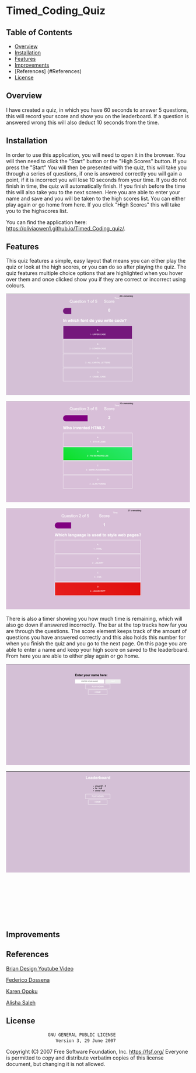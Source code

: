 # Timed_Coding_Quiz

## Table of Contents

* [Overview](#Overview)
* [Installation](#Installation)
* [Features](#Features)
* [Improvements](#Improvements)
* [References] (#References)
* [License](#license)


## Overview
I have created a quiz, in which you have 60 seconds to answer 5 questions, this will record your score and show you on the leaderboard. If a question is answered wrong this will also deduct 10 seconds from the time.

## Installation
In order to use this application, you will need to open it in the browser. You will then need to click the "Start" button or the "High Scores" button.
If you press the "Start" You will then be presented with the quiz, this will take you through a series of questions, if one is answered correctly you will gain a point, if it is incorrect you will lose 10 seconds from your time. If you do not finish in time, the quiz will automatically finish. If you finish before the time this will also take you to the next screen. Here you are able to enter your name and save and you will be taken to the high scores list. You can either play again or go home from here.
If you click "High Scores" this will take you to the highscores list.

You can find the application here:  https://oliviaowen1.github.io/Timed_Coding_quiz/.

## Features
This quiz features a simple, easy layout that means you can either play the quiz or look at the high scores, or you can do so after playing the quiz. The quiz features multiple choice options that are highlighted when you hover over them and once clicked show you if they are correct or incorrect using colours. 


![Multiple Choice with hover](https://raw.githubusercontent.com/oliviaowen1/Timed_Coding_Quiz/main/Assets/Screenshot%202021-01-10%20at%2022.44.23.png)



![Multiple Choice with Correct](https://raw.githubusercontent.com/oliviaowen1/Timed_Coding_Quiz/main/Assets/correct.png)


![Multiple Choice with Incorrect](https://raw.githubusercontent.com/oliviaowen1/Timed_Coding_Quiz/main/Assets/incorrect.png)

There is also a timer showing you how much time is remaining, which will also go down if answered incorrectly. The bar at the top tracks how far you are through the questions. The score element keeps track of the amount of questions you have answered correctly and this also holds this number for when you finish the quiz and you go to the next page. On this page you are able to enter a name and keep your high score on saved to the leaderboard. From here you are able to either play again or go home.

![Enter Name](https://raw.githubusercontent.com/oliviaowen1/Timed_Coding_Quiz/main/Assets/Screenshot%202021-01-10%20at%2022.45.05.png)




![Leaderboard](https://raw.githubusercontent.com/oliviaowen1/Timed_Coding_Quiz/main/Assets/Screenshot%202021-01-10%20at%2022.48.11.png)



![]()



![]()



![]()


![]()



## Improvements

## References
[Brian Design Youtube Video](https://www.youtube.com/watch?v=f4fB9Xg2JEY&t=1542s)

[Federico Dossena](https://fdossena.com/?p=html5cool/buttons/i.frag)

[Karen Opoku](https://github.com/Karen-O94)

[Alisha Saleh](https://github.com/AlishaSaleh)


## License
                    GNU GENERAL PUBLIC LICENSE
                       Version 3, 29 June 2007

 Copyright (C) 2007 Free Software Foundation, Inc. <https://fsf.org/>
 Everyone is permitted to copy and distribute verbatim copies
 of this license document, but changing it is not allowed.
